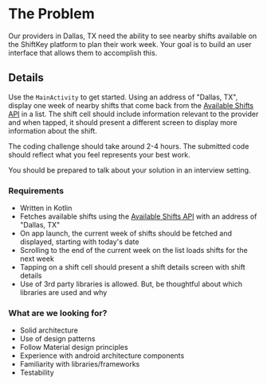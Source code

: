 # The Problem

Our providers in Dallas, TX need the ability to see nearby shifts available on the ShiftKey platform to plan their
 work week. Your goal is to build an user interface that allows them to accomplish this.
 
## Details
Use the `MainActivity` to get started. Using an address of "Dallas, TX", display one week of nearby shifts that come
 back from the [Available Shifts API](https://bitbucket.org/shiftkeyllc/android-coding-challenge/src/0973ec3f32c6/API-DOC.md) in a list. The shift cell should include information relevant to the provider
  and when tapped, it should present a different screen to display more information about the shift.

The coding challenge should take around 2-4 hours. The submitted code should reflect what you feel represents your
 best work.

You should be prepared to talk about your solution in an interview setting.

### Requirements ###

* Written in Kotlin
* Fetches available shifts using the [Available Shifts API](https://bitbucket.org/shiftkeyllc/android-coding-challenge/src/0973ec3f32c6/API-DOC.md) with an address of "Dallas, TX"
* On app launch, the current week of shifts should be fetched and displayed, starting with today's date
* Scrolling to the end of the current week on the list loads shifts for the next week
* Tapping on a shift cell should present a shift details screen with shift details
* Use of 3rd party libraries is allowed. But, be thoughtful about which libraries are used and why

### What are we looking for? ###

* Solid architecture
* Use of design patterns
* Follow Material design principles
* Experience with android architecture components
* Familiarity with libraries/frameworks
* Testability
